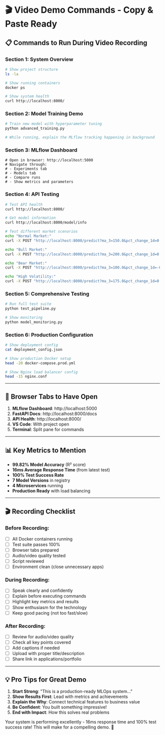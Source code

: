 # 🎬 Video Demo Commands - Copy & Paste Ready

## 📋 **Commands to Run During Video Recording**

### **Section 1: System Overview**
```bash
# Show project structure
ls -la

# Show running containers
docker ps

# Show system health
curl http://localhost:8000/
```

### **Section 2: Model Training Demo**
```bash
# Train new model with hyperparameter tuning
python advanced_training.py

# While running, explain the MLflow tracking happening in background
```

### **Section 3: MLflow Dashboard**
```
# Open in browser: http://localhost:5000
# Navigate through:
# - Experiments tab
# - Models tab  
# - Compare runs
# - Show metrics and parameters
```

### **Section 4: API Testing**
```bash
# Test API health
curl http://localhost:8000/

# Get model information
curl http://localhost:8000/model/info

# Test different market scenarios
echo "Normal Market:"
curl -X POST "http://localhost:8000/predict?ma_3=150.0&pct_change_1d=0.01&volume=1000000"

echo "Bull Market:"
curl -X POST "http://localhost:8000/predict?ma_3=200.0&pct_change_1d=0.05&volume=2000000"

echo "Bear Market:"
curl -X POST "http://localhost:8000/predict?ma_3=100.0&pct_change_1d=-0.03&volume=500000"

echo "High Volatility:"
curl -X POST "http://localhost:8000/predict?ma_3=175.0&pct_change_1d=0.08&volume=5000000"
```

### **Section 5: Comprehensive Testing**
```bash
# Run full test suite
python test_pipeline.py

# Show monitoring
python model_monitoring.py
```

### **Section 6: Production Configuration**
```bash
# Show deployment config
cat deployment_config.json

# Show production Docker setup
head -20 docker-compose.prod.yml

# Show Nginx load balancer config
head -15 nginx.conf
```

---

## 🎯 **Browser Tabs to Have Open**

1. **MLflow Dashboard**: http://localhost:5000
2. **FastAPI Docs**: http://localhost:8000/docs
3. **API Health**: http://localhost:8000/
4. **VS Code**: With project open
5. **Terminal**: Split pane for commands

---

## 📊 **Key Metrics to Mention**

- **99.82% Model Accuracy** (R² score)
- **16ms Average Response Time** (from latest test)
- **100% Test Success Rate**
- **7 Model Versions** in registry
- **4 Microservices** running
- **Production Ready** with load balancing

---

## 🎬 **Recording Checklist**

### Before Recording:
- [ ] All Docker containers running
- [ ] Test suite passes 100%
- [ ] Browser tabs prepared
- [ ] Audio/video quality tested
- [ ] Script reviewed
- [ ] Environment clean (close unnecessary apps)

### During Recording:
- [ ] Speak clearly and confidently
- [ ] Explain before executing commands
- [ ] Highlight key metrics and results
- [ ] Show enthusiasm for the technology
- [ ] Keep good pacing (not too fast/slow)

### After Recording:
- [ ] Review for audio/video quality
- [ ] Check all key points covered
- [ ] Add captions if needed
- [ ] Upload with proper title/description
- [ ] Share link in applications/portfolio

---

## 💡 **Pro Tips for Great Demo**

1. **Start Strong**: "This is a production-ready MLOps system..."
2. **Show Results First**: Lead with metrics and achievements
3. **Explain the Why**: Connect technical features to business value
4. **Be Confident**: You built something impressive!
5. **End with Impact**: How this solves real problems

Your system is performing excellently - 16ms response time and 100% test success rate! This will make for a compelling demo. 🚀